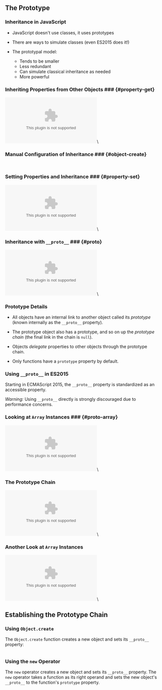 The Prototype
-------------

### Inheritance in JavaScript ###

  * JavaScript doesn't use classes, it uses prototypes

  * There are ways to simulate classes (even ES2015 does it!)

  * The prototypal model:
      - Tends to be smaller
      - Less redundant
      - Can simulate classical inheritance as needed
      - More powerful

### Inheriting Properties from Other Objects ### {#property-get}

![](../../../diagrams/js/inheritance.dot)\
<!-- Placeholder -->

### Manual Configuration of Inheritance ### {#object-create}

~~~ {.javascript insert="../../../src/examples/js/objcreate.js" token="create"}
~~~

~~~ {.javascript exec="node ../../../src/examples/js/objcreate.js"}
~~~

### Setting Properties and Inheritance ### {#property-set}

![](../../../diagrams/js/inheritance-set.dot)\
<!-- Placeholder -->

### Inheritance with `__proto__` ### {#proto}

![Prototypes](../../../diagrams/js/proto-simple.dot)\
<!-- Placeholder -->

### Prototype Details ###

  * All objects have an internal link to another object called its
    *prototype* (known internally as the `__proto__` property).

  * The prototype object also has a prototype, and so on up the
    *prototype chain* (the final link in the chain is `null`).

  * Objects *delegate* properties to other objects through the
    prototype chain.

  * Only functions have a `prototype` property by default.

### Using `__proto__` in ES2015 ###

Starting in ECMAScript 2015, the `__proto__` property is standardized
as an accessible property.

*Warning:* Using `__proto__` directly is strongly discouraged due to
performance concerns.

### Looking at `Array` Instances ### {#proto-array}

![Array and Array.prototype](../../../diagrams/js/array-proto.dot)\
<!-- Placeholder -->

### The Prototype Chain

![Prototypal Inheritance](../../../diagrams/js/proto.dot)\
<!-- Placeholder -->

### Another Look at `Array` Instances

![Array and Friends](../../../diagrams/js/full-array-proto.dot)\
<!-- Placeholder -->

Establishing the Prototype Chain
--------------------------------

### Using `Object.create` ###

The `Object.create` function creates a new object and sets its
`__proto__` property:

~~~ {.javascript insert="../../../src/examples/js/objcreate.js" token="create"}
~~~

### Using the `new` Operator ###

The `new` operator creates a new object and sets its `__proto__`
property.  The `new` operator takes a function as its right operand
and sets the new object's `__proto__` to the function's `prototype`
property.

~~~ {.javascript insert="../../../src/examples/js/objnew.js"}
~~~
